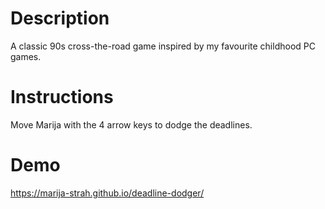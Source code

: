 # Description
A classic 90s cross-the-road game inspired by my favourite childhood PC games.

# Instructions
Move Marija with the 4 arrow keys to dodge the deadlines.

# Demo
https://marija-strah.github.io/deadline-dodger/
